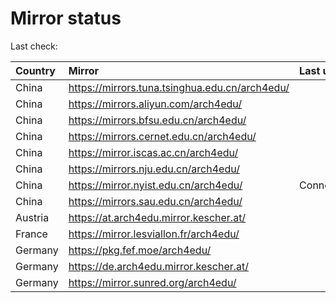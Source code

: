 <script src="./time.js"></script>
# Mirror status
Last check: <script type="text/javascript">localize(1739888479.0413463);</script>

|Country|Mirror|Last update|
|:------|:-----|:----------|
|China|https://mirrors.tuna.tsinghua.edu.cn/arch4edu/|<script type="text/javascript">localize(1739860881);</script>|
|China|https://mirrors.aliyun.com/arch4edu/|<script type="text/javascript">localize(1739860881);</script>|
|China|https://mirrors.bfsu.edu.cn/arch4edu/|<script type="text/javascript">localize(1739817758);</script>|
|China|https://mirrors.cernet.edu.cn/arch4edu/|<script type="text/javascript">localize(1739860881);</script>|
|China|https://mirror.iscas.ac.cn/arch4edu/|<script type="text/javascript">localize(1739860881);</script>|
|China|https://mirrors.nju.edu.cn/arch4edu/|<script type="text/javascript">localize(1739774497);</script>|
|China|https://mirror.nyist.edu.cn/arch4edu/|ConnectionError|
|China|https://mirrors.sau.edu.cn/arch4edu/|<script type="text/javascript">localize(1731653531);</script>|
|Austria|https://at.arch4edu.mirror.kescher.at/|<script type="text/javascript">localize(1739860881);</script>|
|France|https://mirror.lesviallon.fr/arch4edu/|<script type="text/javascript">localize(1739860881);</script>|
|Germany|https://pkg.fef.moe/arch4edu/|<script type="text/javascript">localize(1739860881);</script>|
|Germany|https://de.arch4edu.mirror.kescher.at/|<script type="text/javascript">localize(1739860881);</script>|
|Germany|https://mirror.sunred.org/arch4edu/|<script type="text/javascript">localize(1739860881);</script>|

<script src="./tablefilter/tablefilter.js"></script>
<script src="./table.js"></script>